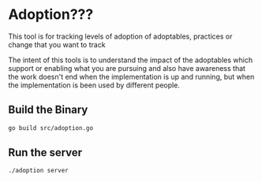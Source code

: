# Adoption???

This tool is for tracking levels of adoption of adoptables,
practices or change that you want to track

The intent of this tools is to understand the impact
of the adoptables which support or enabling what you are pursuing
and also have awareness that the work doesn't end when the
implementation is up and running, but when the implementation
is been used by different people.

## Build the Binary

```sh
go build src/adoption.go
```

## Run the server

```sh
./adoption server
```
